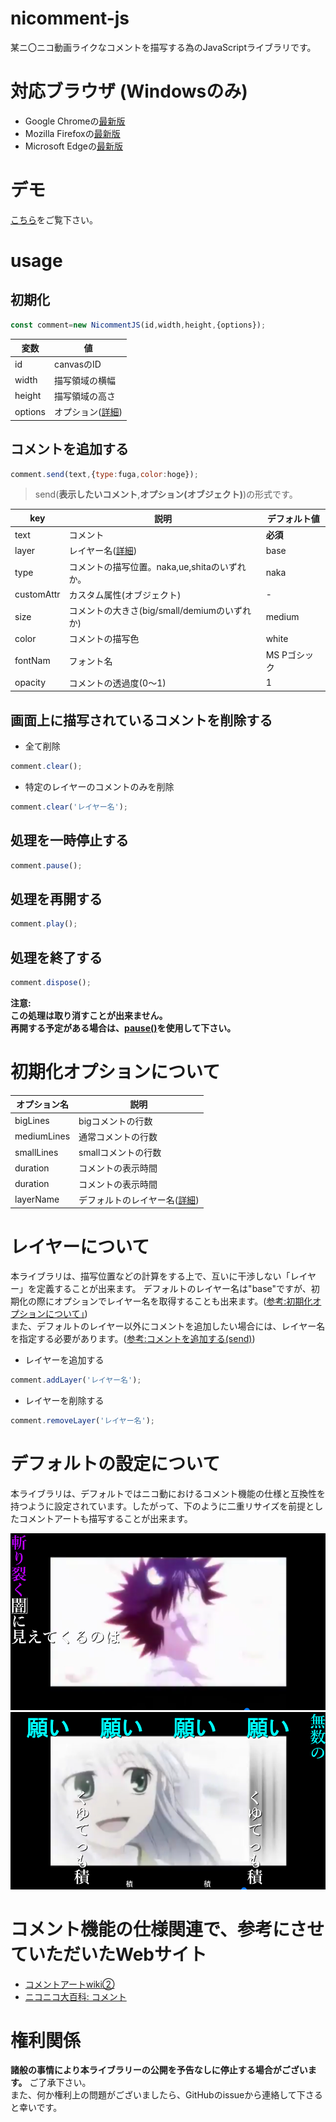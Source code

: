 # nicomment-js
某ニ〇ニコ動画ライクなコメントを描写する為のJavaScriptライブラリです。

# 対応ブラウザ (Windowsのみ)
- Google Chromeの[最新版](https://www.google.com/intl/ja_jp/chrome/)
- Mozilla Firefoxの[最新版](https://www.mozilla.org/ja/firefox/new/)
- Microsoft Edgeの[最新版](https://www.microsoft.com/ja-jp/edge)

# デモ
[こちら](https://hayao-h.github.io/nicomment-js/)をご覧下さい。

# usage
## 初期化
```javascript
const comment=new NicommentJS(id,width,height,{options});
```
  変数|値
  ---|---
  id|canvasのID
  width|描写領域の横幅
  height|描写領域の高さ
  options|オプション([詳細](#初期化オプションについて))

## コメントを追加する
```javascript
comment.send(text,{type:fuga,color:hoge});
```
>send(**表示したいコメント**,**オプション(オブジェクト)**)の形式です。

key|説明|デフォルト値
---|---|---
text|コメント|**必須**
layer|レイヤー名([詳細](#レイヤーについて]))|base
type|コメントの描写位置。naka,ue,shitaのいずれか。|naka
customAttr|カスタム属性(オブジェクト)|-
size|コメントの大きさ(big/small/demiumのいずれか)|medium
color|コメントの描写色|white
fontNam|フォント名|MS Pゴシック
opacity|コメントの透過度(0～1)|1

## 画面上に描写されているコメントを削除する
- 全て削除
```javascript
comment.clear();
```
- 特定のレイヤーのコメントのみを削除
```javascript
comment.clear('レイヤー名');
```

## 処理を一時停止する
```javascript
comment.pause();
```

## 処理を再開する
```javascript
comment.play();
```

## 処理を終了する
```javascript
comment.dispose();
```
**注意:  
この処理は取り消すことが出来ません。  
再開する予定がある場合は、[pause()](#処理を一時停止する)を使用して下さい。**

# 初期化オプションについて
オプション名|説明
---|---
bigLines|bigコメントの行数
mediumLines|通常コメントの行数
smallLines|smallコメントの行数
duration|コメントの表示時間
duration|コメントの表示時間
layerName|デフォルトのレイヤー名([詳細](#レイヤーについて))

# レイヤーについて
本ライブラリは、描写位置などの計算をする上で、互いに干渉しない「レイヤー」を定義することが出来ます。
デフォルトのレイヤー名は"base"ですが、初期化の際にオプションでレイヤー名を取得することも出来ます。([参考:初期化オプションについて」](#初期化オプションについて))  
また、デフォルトのレイヤー以外にコメントを追加したい場合には、レイヤー名を指定する必要があります。([参考:コメントを追加する(send)](#コメントを追加する))

- レイヤーを追加する
```javascript
comment.addLayer('レイヤー名');
```

- レイヤーを削除する
```javascript
comment.removeLayer('レイヤー名');
```

# デフォルトの設定について
本ライブラリは、デフォルトではニコ動におけるコメント機能の仕様と互換性を持つように設定されています。したがって、下のように二重リサイズを前提としたコメントアートも描写することが出来ます。

![sm11729204](/img/readme/only_my_railgun_01.png)
![sm11729204](/img/readme/only_my_railgun_02.png)

# コメント機能の仕様関連で、参考にさせていただいたWebサイト
- [コメントアートwiki②](https://w.atwiki.jp/commentart2/)
- [ニコニコ大百科: コメント](https://dic.nicovideo.jp/a/%E3%82%B3%E3%83%A1%E3%83%B3%E3%83%88)

# 権利関係
**諸般の事情により本ライブラリーの公開を予告なしに停止する場合がございます。** ご了承下さい。  
また、何か権利上の問題がございましたら、GitHubのissueから連絡して下さると幸いです。